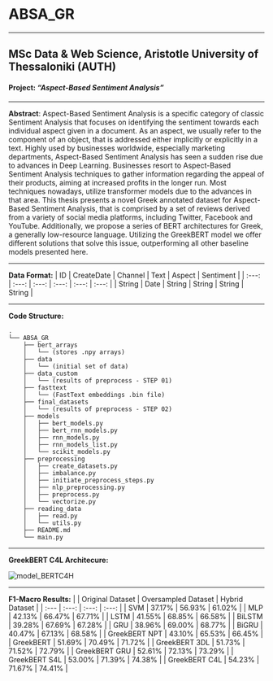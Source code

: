 # ABSA_GR
----------------------------------------------------
## MSc Data & Web Science, Aristotle University of Thessaloniki (AUTH)
#### Project: *“Aspect-Based Sentiment Analysis”*

----------------------------------------------------
**Abstract**:
Aspect-Based Sentiment Analysis is a specific category of classic Sentiment Analysis that focuses on identifying the sentiment towards each individual aspect given in a document. As an aspect, we usually refer to the component of an object, that is addressed either implicitly or explicitly in a text. Highly used by businesses worldwide, especially marketing departments, Aspect-Based Sentiment Analysis has seen a sudden rise due to advances in Deep Learning. Businesses resort to Aspect-Based Sentiment Analysis techniques to gather information regarding the appeal of their products, aiming at increased profits in the longer run. Most techniques nowadays, utilize transformer models due to the advances in that area. This thesis presents a novel Greek annotated dataset for Aspect-Based Sentiment Analysis, that is comprised by a set of reviews derived from a variety of social media platforms, including Twitter, Facebook and YouTube. Additionally, we propose a series of BERT architectures for Greek, a generally low-resource language.  Utilizing the GreekBERT model we offer different solutions that solve this issue, outperforming all other baseline models presented here.

----------------------------------------------------
**Data Format:**
| ID | CreateDate | Channel | Text | Aspect | Sentiment |
|     :---:      |     :---:      |     :---:      |     :---:      |     :---:      |     :---:      |
| String   | Date   | String   | String   | String     | String    |


----------------------------------------------------
**Code Structure:**
```
.
└── ABSA_GR
    ├── bert_arrays
    │   └── (stores .npy arrays)
    ├── data
    │   └── (initial set of data)
    ├── data_custom
    │   └── (results of preprocess - STEP 01)
    ├── fasttext
    │   └── (FastText embeddings .bin file)
    ├── final_datasets
    │   └── (results of preprocess - STEP 02)
    ├── models
    │   ├── bert_models.py
    │   ├── bert_rnn_models.py
    │   ├── rnn_models.py
    │   ├── rnn_models_list.py
    │   └── scikit_models.py
    ├── preprocessing
    │   ├── create_datasets.py
    │   ├── imbalance.py
    │   ├── initiate_preprocess_steps.py
    │   ├── nlp_preprocessing.py
    │   ├── preprocess.py
    │   └── vectorize.py
    ├── reading_data
    │   ├── read.py
    │   └── utils.py
    ├── README.md
    └── main.py
```
----------------------------------------------------
**GreekBERT C4L Architecure:**

![model_BERTC4H](https://user-images.githubusercontent.com/48099515/155877497-dcfbf706-3382-4ab7-84f5-906f2d2f31aa.png)

----------------------------------------------------
**F1-Macro Results:**
| | Original Dataset | Oversampled Dataset | Hybrid Dataset |
|     :---      |     :---:      |     :---:      |     :---:      |
| SVM  | 37.17%   | 56.93%     | 61.02%    |
| MLP  | 42.13%   | 66.47%     | 67.71%    |
| LSTM  | 41.55%   | 68.85%     | 66.58%    |
| BiLSTM  | 39.28%   | 67.69%     | 67.28%    |
| GRU | 38.96%   | 69.00%     | 68.77%    |
| BiGRU  | 40.47%   | 67.13%     | 68.58%    |
| GreekBERT NPT  | 43.10%   | 65.53%     | 66.45%    |
| GreekBERT  | 51.69%   | 70.49%     | 71.72%    |
| GreekBERT 3DL  | 51.73%   | 71.52%     | 72.79%    |
| GreekBERT GRU  | 52.61%   | 72.13%     | 73.29%    |
| GreekBERT S4L  | 53.00%   | 71.39%     | 74.38%    |
| GreekBERT C4L  | 54.23%   | 71.67%     | 74.41%    |
